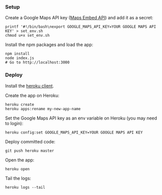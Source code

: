 ### Setup

Create a Google Maps API key ([Maps Embed API](https://console.cloud.google.com/google/maps-apis))
and add it as a secret:

```
printf '#!/bin/bash\nexport GOOGLE_MAPS_API_KEY=YOUR GOOGLE MAPS API KEY' > set_env.sh
chmod u+x set_env.sh
```

Install the npm packages and load the app:
```
npm install
node index.js
# Go to http://localhost:3000
```

### Deploy
Install the [heroku client](https://devcenter.heroku.com/articles/getting-started-with-nodejs#set-up).

Create the app on Heroku:
```
heroku create
heroku apps:rename my-new-app-name
```

Set the Google Maps API key as an env variable on Heroku (you may need to login):
```
heroku config:set GOOGLE_MAPS_API_KEY=YOUR GOOGLE MAPS API KEY
```

Deploy committed code:
```
git push heroku master
```

Open the app:
```
heroku open
```

Tail the logs:
```
heroku logs --tail
```